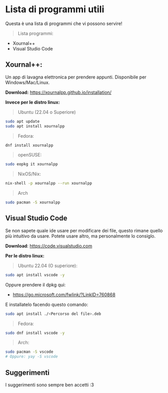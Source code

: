 # Lista di programmi utili

Questa è una lista di programmi che vi possono servire!

> Lista programmi:
- Xournal++
- Visual Studio Code


## Xournal++:
Un app di lavagna elettronica per prendere appunti.
Disponibile per Windows/Mac/Linux.

**Download:** <https://xournalpp.github.io/installation/>

**Invece per le distro linux:**

> Ubuntu (22.04 o Superiore)

```bash
sudo apt update
sudo apt install xournalpp
```
> Fedora:
```bash
dnf install xournalpp
```

> openSUSE:
```bash
sudo eopkg it xournalpp
```

> NixOS/Nix:
```bash
nix-shell -p xournalpp --run xournalpp
```

> Arch
```bash
sudo pacman -S xournalpp
```

## Visual Studio Code
Se non sapete quale ide usare per modificare dei file, questo rimane quello più intuitivo da usare. Potete usare altro, ma personalmente lo consiglo.

**Download**: <https://code.visualstudio.com>

**Per le distro linux:**

> Ubuntu 22.04 (O superiore):
```bash
sudo apt install vscode -y
```
Oppure prendere il dpkg qui:
- https://go.microsoft.com/fwlink/?LinkID=760868

E installatelo facendo questo comando:
```bash
sudo apt install ./<Percorso del file>.deb
```

> Fedora:
```bash
sudo dnf install vscode -y
```

> Arch:
```bash
sudo pacman -S vscode
# Oppure: yay -S vscode
```




## Suggerimenti

I suggerimenti sono sempre ben accetti :3

